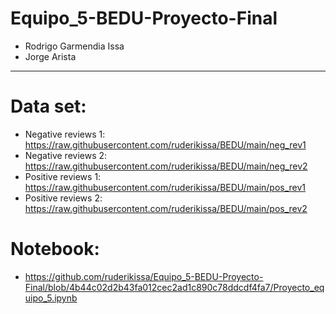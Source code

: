 # Equipo_5-BEDU-Proyecto-Final

* Rodrigo Garmendia Issa
* Jorge Arista

-----------------------------------------

# Data set:

* Negative reviews 1: https://raw.githubusercontent.com/ruderikissa/BEDU/main/neg_rev1
* Negative reviews 2: https://raw.githubusercontent.com/ruderikissa/BEDU/main/neg_rev2
* Positive reviews 1: https://raw.githubusercontent.com/ruderikissa/BEDU/main/pos_rev1
* Positive reviews 2: https://raw.githubusercontent.com/ruderikissa/BEDU/main/pos_rev2


# Notebook:

* https://github.com/ruderikissa/Equipo_5-BEDU-Proyecto-Final/blob/4b44c02d2b43fa012cec2ad1c890c78ddcdf4fa7/Proyecto_equipo_5.ipynb
